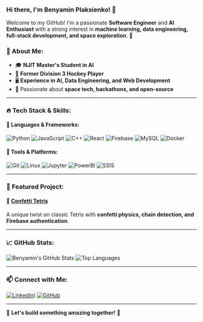 ### Hi there, I'm Benyamin Plaksienko! 👋

Welcome to my GitHub! I'm a passionate **Software Engineer** and **AI Enthusiast** with a strong interest in **machine learning, data engineering, full-stack development, and space exploration**. 🚀

### 🔹 About Me:
- 🎓 **NJIT Master's Student in AI**
- 🏒 **Former Division 3 Hockey Player**
- 🖥️ **Experience in AI, Data Engineering, and Web Development**
- 🚀 Passionate about **space tech, hackathons, and open-source**

---

### 🔥 Tech Stack & Skills:
#### 🚀 **Languages & Frameworks:**
![Python](https://img.shields.io/badge/Python-3776AB?style=for-the-badge&logo=python&logoColor=white)
![JavaScript](https://img.shields.io/badge/JavaScript-F7DF1E?style=for-the-badge&logo=javascript&logoColor=black)
![C++](https://img.shields.io/badge/C%2B%2B-00599C?style=for-the-badge&logo=c%2B%2B&logoColor=white)
![React](https://img.shields.io/badge/React-20232A?style=for-the-badge&logo=react&logoColor=61DAFB)
![Firebase](https://img.shields.io/badge/Firebase-ffca28?style=for-the-badge&logo=firebase&logoColor=black)
![MySQL](https://img.shields.io/badge/MySQL-4479A1?style=for-the-badge&logo=mysql&logoColor=white)
![Docker](https://img.shields.io/badge/Docker-2496ED?style=for-the-badge&logo=docker&logoColor=white)

#### 🔧 **Tools & Platforms:**
![Git](https://img.shields.io/badge/Git-F05032?style=for-the-badge&logo=git&logoColor=white)
![Linux](https://img.shields.io/badge/Linux-FCC624?style=for-the-badge&logo=linux&logoColor=black)
![Jupyter](https://img.shields.io/badge/Jupyter-F37626?style=for-the-badge&logo=jupyter&logoColor=white)
![PowerBI](https://img.shields.io/badge/PowerBI-F2C811?style=for-the-badge&logo=powerbi&logoColor=black)
![SSIS](https://img.shields.io/badge/SSIS-0078D7?style=for-the-badge&logo=microsoft&logoColor=white)

---

### 🚀 Featured Project:
#### 🎉 [Confetti Tetris](https://confetti-3b50f.web.app/game)
A unique twist on classic Tetris with **confetti physics, chain detection, and Firebase authentication**.



---

### 📈 GitHub Stats:
![Benyamin's GitHub Stats](https://github-readme-stats.vercel.app/api?username=Benyaminwasnthere&show_icons=true&theme=tokyonight)
![Top Languages](https://github-readme-stats.vercel.app/api/top-langs/?username=Benyaminwasnthere&layout=compact&theme=tokyonight)

---

### 📫 Connect with Me:
[![LinkedIn](https://img.shields.io/badge/LinkedIn-0077B5?style=for-the-badge&logo=linkedin&logoColor=white)](https://www.linkedin.com/in/ben-plaksienko))
[![GitHub](https://img.shields.io/badge/GitHub-100000?style=for-the-badge&logo=github&logoColor=white)](https://github.com/Benyaminwasnthere)

---

🌟 **Let's build something amazing together!** 🚀
